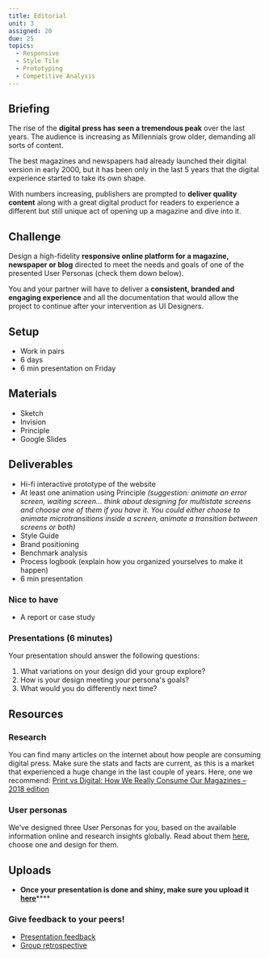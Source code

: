 ```yaml
---
title: Editorial
unit: 3
assigned: 20
due: 25
topics:
  - Responsive
  - Style Tile
  - Prototyping
  - Competitive Analysis
---
```

## Briefing

The rise of the **digital press has seen a tremendous peak** over the last years. The audience is increasing as Millennials grow older, demanding all sorts of content.

The best magazines and newspapers had already launched their digital version in early 2000, but it has been only in the last 5 years that the digital experience started to take its own shape.

With numbers increasing, publishers are prompted to **deliver quality content** along with a great digital product for readers to experience a different but still unique act of opening up a magazine and dive into it.

## Challenge

Design a high-fidelity **responsive online platform for a magazine, newspaper or blog** directed to meet the needs and goals of one of the presented User Personas (check them down below). 

You and your partner will have to deliver a **consistent, branded and engaging experience** and all the documentation that would allow the project to continue after your intervention as UI Designers.

## Setup

* Work in pairs
* 6 days
* 6 min presentation on Friday

## Materials

* Sketch
* Invision
* Principle
* Google Slides

## Deliverables

* Hi-fi interactive prototype of the website
* At least one animation using Principle
  _(suggestion: animate an error screen, waiting screen... think about designing for multistate screens and choose one of them if you have it. You could either choose to animate microtransitions inside a screen, animate a transition between screens or both)_
* Style Guide
* Brand positioning
* Benchmark analysis
* Process logbook (explain how you organized yourselves to make it happen)
* 6 min presentation

### Nice to have

* A report or case study

### Presentations (6 minutes)

Your presentation should answer the following questions:

1. What variations on your design did your group explore?
2. How is your design meeting your persona's goals?
3. What would you do differently next time?

## Resources

### Research

You can find many articles on the internet about how people are consuming digital press. Make sure the stats and facts are current, as this is a market that experienced a huge change in the last couple of years. Here, one we recommend: [Print vs Digital: How We Really Consume Our Magazines – 2018 edition](http://freeportpress.com/print-vs-digital-how-we-really-consume-our-magazines/)

### User personas

We’ve designed three User Personas for you, based on the available information online and research insights globally. Read about them [here](http://materials.ironhack.com/s/r1fTfXkpm#user-personas), choose one and design for them.

## Uploads

* **Once your presentation is done and shiny, make sure you upload it** [**here**](https://drive.google.com/drive/u/2/folders/1J970zo3JR24ajb2qOq1IM39NsCJGjRmx)\*\*\*\*

### Give feedback to your peers!

* [Presentation feedback](https://drive.google.com/drive/u/2/folders/1f5shx-kzBlkswTv9lJh2ij-sfD7bORvO)
* [Group retrospective](https://drive.google.com/drive/u/2/folders/1zt7u5MYLNAqXHDQ8yPnrd5jlx-YvLRLX)

